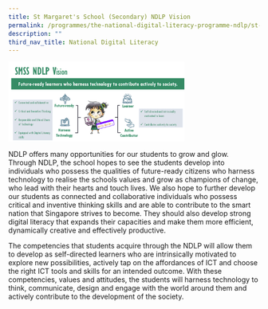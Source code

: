 ```yaml
---
title: St Margaret's School (Secondary) NDLP Vision
permalink: /programmes/the-national-digital-literacy-programme-ndlp/st-margarets-secondary-school-ndlp-vision/
description: ""
third_nav_title: National Digital Literacy
---
```


<img style="width:70%" src="/images/SMSS%20NDLP%20Vision.png"/>

NDLP offers many opportunities for our students to grow and glow.  Through NDLP, the school hopes to see the students develop into individuals who possess the qualities of future-ready citizens who harness technology to realise the schools values and grow as champions of change, who lead with their hearts and touch lives. We also hope to further develop our students as connected and collaborative individuals who possess critical and inventive thinking skills and are able to contribute to the smart nation that Singapore strives to become. They should also develop strong digital literacy that expands their capacities and make them more efficient, dynamically creative and effectively productive. 

The competencies that students acquire through the NDLP will allow them to develop as self-directed learners who are intrinsically motivated to explore new possibilities, actively tap on the affordances of ICT and choose the right ICT tools and skills for an intended outcome. With these competencies, values and attitudes, the students will harness technology to think, communicate, design and engage with the world around them and actively contribute to the development of the society.
